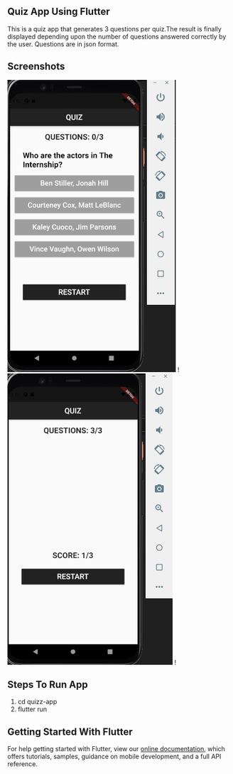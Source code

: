 ## Quiz App Using Flutter


This is a quiz app that generates 3 questions per quiz.The result is finally displayed depending upon the number of questions answered correctly by the user.
Questions are in json format.

## Screenshots
![alt text](https://github.com/iammeet071/QuizzApp-Flutter/blob/main/screenshot/1.png) !
![alt text](https://github.com/iammeet071/QuizzApp-Flutter/blob/main/screenshot/2.png) !


## Steps To Run App
1. cd quizz-app
2. flutter run

## Getting Started With Flutter
For help getting started with Flutter, view our
[online documentation](https://flutter.dev/docs), which offers tutorials,
samples, guidance on mobile development, and a full API reference.

